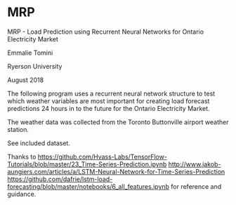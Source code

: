 # MRP
MRP - Load Prediction using Recurrent Neural Networks for Ontario Electricity Market

Emmalie Tomini

Ryerson University

August 2018

The following program uses a recurrent neural network structure to test which weather variables are most important for creating load forecast predictions 24 hours in to the future for the Ontario Electricity Market.

The weather data was collected from the Toronto Buttonville airport weather station. 

See included dataset.

Thanks to 
https://github.com/Hvass-Labs/TensorFlow-Tutorials/blob/master/23_Time-Series-Prediction.ipynb
http://www.jakob-aungiers.com/articles/a/LSTM-Neural-Network-for-Time-Series-Prediction
https://github.com/dafrie/lstm-load-forecasting/blob/master/notebooks/6_all_features.ipynb
for reference and guidance.
